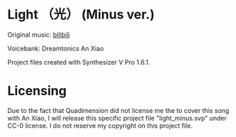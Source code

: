  
# Light （光） (Minus ver.)

Original music: [bilibili](https://www.bilibili.com/video/BV1gM4y1V7BP)

Voicebank: Dreamtonics An Xiao

Project files created with Synthesizer V Pro 1.6.1.

# Licensing

Due to the fact that Quadimension did not license me the to cover this song with An Xiao, I will release this specific project file "light_minus.svp" under CC-0 license. I do not reserve my copyright on this project file.
